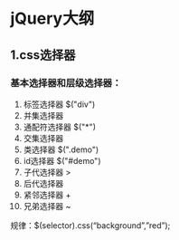 # jQuery大纲
## 1.css选择器
### 基本选择器和层级选择器：
 1. 标签选择器 $("div")
 2. 并集选择器
 3. 通配符选择器 $("*")
 4. 交集选择器
 5. 类选择器 $(".demo")
 6. id选择器 $("#demo")
 7. 子代选择器 >
 7. 后代选择器
 8. 紧邻选择器 +
 9. 兄弟选择器 ~

规律：$(selector).css(“background”,”red”);
